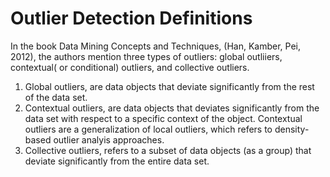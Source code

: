 # Outlier Detection Definitions

In the book Data Mining Concepts and Techniques, (Han, Kamber, Pei, 2012), the authors mention three types of outliers: global outliiers, contextual( or conditional) outliers, and collective outliers. 

1. Global outliers, are data objects that deviate significantly from the rest of the data set. 
2. Contextual outliers, are data objects that deviates significantly from the data set with respect to a specific context of the object. Contextual outliers are a generalization of local outliers, which refers to density-based outlier analyis approaches. 
3. Collective outliers, refers to a subset of data objects (as a group) that deviate significantly  from the entire data set. 
